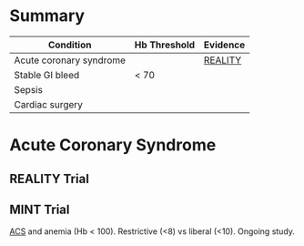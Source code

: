 # Summary
| Condition               | Hb Threshold | Evidence |
| ----------------------- | --------- | -------- |
| Acute coronary syndrome |           | [REALITY](Hemoglobin%20Transfusion%20Thresholds#REALITY%20Trial)  |
| Stable GI bleed         | < 70      |          |
| Sepsis                  |           |          |
| Cardiac surgery         |           |          |

# Acute Coronary Syndrome
## REALITY Trial

## MINT Trial
[ACS](../Cardiology/Ischemic%20Heart%20Disease/ACS.md) and anemia (Hb < 100). Restrictive (<8) vs liberal (<10). Ongoing study.